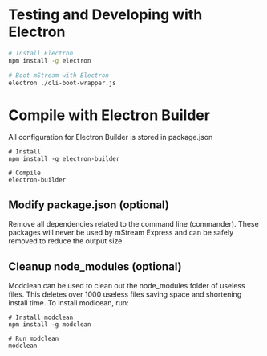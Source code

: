# Testing and Developing with Electron

```bash
# Install Electron
npm install -g electron

# Boot mStream with Electron
electron ./cli-boot-wrapper.js
```

# Compile with Electron Builder

All configuration for Electron Builder is stored in package.json

```shell
# Install
npm install -g electron-builder

# Compile
electron-builder
```

## Modify package.json (optional)

Remove all dependencies related to the command line (commander).  These packages will never be used by mStream Express and can be safely removed to reduce the output size

## Cleanup node_modules (optional)

Modclean can be used to clean out the node_modules folder of useless files.  This deletes over 1000 useless files saving space and shortening install time.  To install modlcean, run:

```shell
# Install modclean
npm install -g modclean

# Run modclean
modclean
```
